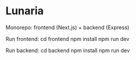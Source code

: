 # Lunaria

Monorepo: frontend (Next.js) + backend (Express)

Run frontend:
cd frontend
npm install
npm run dev

Run backend:
cd backend
npm install
npm run dev
